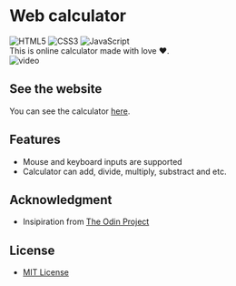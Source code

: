 # Web calculator  
![HTML5](https://img.shields.io/badge/html5-%23E34F26.svg?style=for-the-badge&logo=html5&logoColor=white)
![CSS3](https://img.shields.io/badge/css3-%231572B6.svg?style=for-the-badge&logo=css3&logoColor=white)
![JavaScript](https://img.shields.io/badge/javascript-%23323330.svg?style=for-the-badge&logo=javascript&logoColor=%23F7DF1E)   
This is online calculator made with love ❤️.   
![video](./src/images%20and%20gifs/video.gif)
## See the website
You can see the calculator [here](1).   
## Features
 - Mouse and keyboard inputs are supported   
 - Calculator can add, divide, multiply, substract and etc.   
## Acknowledgment
 - Insipiration from [The Odin Project](2)   
## License
 - [MIT License](3)


[1]: https://weagret.github.io/calculator/ "web calculator"
[2]: https://www.theodinproject.com/ "The Odin Project"
[3]: https://github.com/weagret/calculator/blob/main/LICENSE "MIT License"